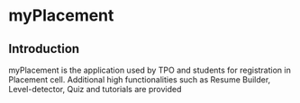 # myPlacement 
## Introduction 
  myPlacement is the application used by TPO and students for registration in Placement cell. Additional high functionalities such as Resume Builder, Level-detector, Quiz and tutorials are provided </h3>
